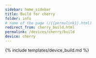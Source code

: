 ```yaml
---
sidebar: home_sidebar
title: Build for cherry
folder: info
# name of the page (/{{permalink}}.html)
redirect_from: cherry_build.html
permalink: /devices/cherry/build
device: cherry
---
```

{% include templates/device_build.md %}
